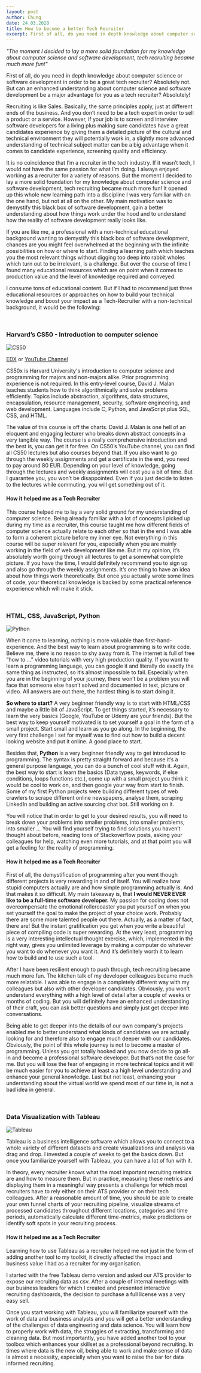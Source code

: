 ```yaml
---
layout: post
author: Chung
date: 24.03.2020
title: How to become a better Tech Recruiter
excerpt: First of all, do you need in depth knowledge about computer science or software development in order to be a great tech recruiter? Absolutely not. But can an enhanced understanding about computer science and software development be a major advantage for you as a tech recruiter? Absolutely!
---
```


*"The moment I decided to lay a more solid foundation for my knowledge about computer science and software development, tech recruiting became much more fun!"*

First of all, do you need in depth knowledge about computer science or software development in order to be a great tech recruiter? Absolutely not. But can an enhanced understanding about computer science and software development be a major advantage for you as a tech recruiter? Absolutely!

Recruiting is like Sales. Basically, the same principles apply, just at different ends of the business. And you don’t need to be a tech expert in order to sell a product or a service. However, if your job is to screen and interview software developers for a living plus making sure candidates have a great candidates experience by giving them a detailed picture of the cultural and technical environment they will potentially work in, a slightly more advanced understanding of technical subject matter can be a big advantage when it comes to candidate experience, screening quality and efficiency. 

It is no coincidence that I’m a recruiter in the tech industry. If it wasn’t tech, I would not have the same passion for what I’m doing. I always enjoyed working as a recruiter for a variety of reasons. But the moment I decided to lay a more solid foundation for my knowledge about computer science and software development, tech recruiting became much more fun! It opened up this whole new learning path into a discipline I was very familiar with on the one hand, but not at all on the other. My main motivation was to demystify this black box of software development, gain a better understanding about how things work under the hood and to understand how the reality of software development really looks like.

If you are like me, a professional with a non-technical educational background wanting to demystify this black box of software development, chances are you might feel overwhelmed at the beginning with the infinite possibilities on how or where to start. Finding a learning path which teaches you the most relevant things without digging too deep into rabbit wholes which turn out to be irrelevant, is a challenge. But over the course of time I found many educational resources which are on point when it comes to production value and the level of knowledge required and conveyed.

I consume tons of educational content. But if I had to recommend just three educational resources or approaches on how to build your technical knowledge and boost your impact as a Tech-Recruiter with a non-technical background, it would be the following:

<br>

### Harvard’s CS50 - Introduction to computer science

![CS50](/assets/images/CS50.jpeg)

[EDX](https://www.edx.org/course/introduction-computer-science-harvardx-cs50x) or [YouTube Channel](https://www.youtube.com/user/cs50tv/playlists)

CS50x is Harvard University's introduction to computer science and programming for majors and non-majors alike. Prior programming experience is not required. In this entry-level course, David J. Malan teaches students how to think algorithmically and solve problems efficiently. Topics include abstraction, algorithms, data structures, encapsulation, resource management, security, software engineering, and web development. Languages include C, Python, and JavaScript plus SQL, CSS, and HTML.

The value of this course is off the charts. David J. Malan is one hell of an eloquent and engaging lecturer who breaks down abstract concepts in a very tangible way. The course is a really comprehensive introduction and the best is, you can get it for free. On CS50’s YouTube channel, you can find all CS50 lectures but also courses beyond that. If you also want to go through the weekly assignments and get a certificate in the end, you need to pay around 80 EUR. Depending on your level of knowledge, going through the lectures and weekly assignments will cost you a bit of time. But I guarantee you, you won’t be disappointed. Even if you just decide to listen to the lectures while commuting, you will get something out of it.

#### How it helped me as a Tech Recruiter

This course helped me to lay a very solid ground for my understanding of computer science. Being already familiar with a lot of concepts I picked up during my time as a recruiter, this course taught me how different fields of computer science actually relate to each other so that in the end I was able to form a coherent picture before my inner eye. Not everything in this course will be super relevant for you, especially when you are mainly working in the field of web development like me. But in my opinion, it’s absolutely worth going through all lectures to get a somewhat complete picture. If you have the time, I would definitely recommend you to sign up and also go through the weekly assignments. It’s one thing to have an idea about how things work theoretically. But once you actually wrote some lines of code, your theoretical knowledge is backed by some practical reference experience which will make it stick.

<br>

### HTML, CSS, JavaScript, Python

![Python](/assets/images/Python.jpeg)

When it come to learning, nothing is more valuable than first-hand-experience. And the best way to learn about programming is to write code. Believe me, there is no reason to shy away from it. The internet is full of free “how to …” video tutorials with very high production quality. If you want to learn a programming language, you can google it and literally do exactly the same thing as instructed, so it’s almost impossible to fail. Especially when you are in the beginning of your journey, there won’t be a problem you will face that someone else hasn’t solved and documented in text, picture or video. All answers are out there, the hardest thing is to start doing it.

**So where to start?** A very beginner friendly way is to start with HTML/CSS and maybe a little bit of JavaScript. To get things started, it’s necessary to learn the very basics (Google, YouTube or Udemy are your friends). But the best way to keep yourself motivated is to set yourself a goal in the form of a small project. Start small and learn as you go along. In the beginning, the very first challenge I set for myself was to find out how to build a decent looking website and put it online. A good place to start.

Besides that, **Python** is a very beginner friendly way to get introduced to programming. The syntax is pretty straight forward and because it’s a general purpose language, you can do a bunch of cool stuff with it. Again, the best way to start is learn the basics (Data types, keywords, if else conditions, loops functions etc.), come up with a small project you think it would be cool to work on, and then google your way from start to finish. Some of my first Python projects were building different types of web crawlers to scrape different online newspapers, analyse them, scraping LinkedIn and building an active sourcing chat bot. Still working on it.

You will notice that in order to get to your desired results, you will need to break down your problems into smaller problems, into smaller problems, into smaller … You will find yourself trying to find solutions you haven’t thought about before, reading tons of Stackoverflow posts, asking your colleagues for help, watching even more tutorials, and at that point you will get a feeling for the reality of programming.

#### How it helped me as a Tech Recruiter

First of all, the demystification of programming after you went though different projects is very rewarding in and of itself. You will realize how stupid computers actually are and how simple programming actually is. And that makes it so difficult. My main takeaway is, that **I would NEVER EVER like to be a full-time software developer.** My passion for coding does not overcompensate the emotional rollercoaster you put yourself on when you set yourself the goal to make the project of your choice work. Probably there are some more talented people out there. Actually, as a matter of fact, there are! But the instant gratification you get when you write a beautiful piece of compiling code is super rewarding. At the very least, programming is a very interesting intellectual thought exercise, which, implemented in the right way, gives you unlimited leverage by making a computer do whatever you want to do whenever you want it. And it’s definitely worth it to learn how to build and to use such a tool.

After I have been resilient enough to push through, tech recruiting became much more fun. The kitchen talk of my developer colleagues became much more relatable. I was able to engage in a completely different way with my colleagues but also with other developer candidates. Obviously, you won’t understand everything with a high level of detail after a couple of weeks or months of coding. But you will definitely have an enhanced understanding of their craft, you can ask better questions and simply just get deeper into conversations. 

Being able to get deeper into the details of our own company's projects enabled me to better understand what kinds of candidates we are actually looking for and therefore also to engage much deeper with our candidates. Obviously, the point of this whole journey is not to become a master of programming. Unless you got totally hooked and you now decide to go all-in and become a professional software developer. But that’s not the case for me. But you will lose the fear of engaging in more technical topics and it will be much easier for you to achieve at least a a high level understanding and enhance your general knowledge. Last but not least, enhancing your understanding about the virtual world we spend most of our time in, is not a bad idea in general.

<br>

### Data Visualization with Tableau

![Tableau](/assets/images/tableau.png)

Tableau is a business intelligence software which allows you to connect to a whole variety of different datasets and create visualizations and analysis via drag and drop. I invested a couple of weeks to get the basics down. But once you familiarize yourself with Tableau, you can have a lot of fun with it.

In theory, every recruiter knows what the most important recruiting metrics are and how to measure them. But in practice, measuring these metrics and displaying them in a meaningful way presents a challenge for which most recruiters have to rely either on their ATS provider or on their tech colleagues. After a reasonable amount of time, you should be able to create your own funnel charts of your recruiting pipeline, visualize streams of processed candidates throughout different locations, categories and time periods, automatically calculate different time-metrics, make predictions or identify soft spots in your recruiting process.

#### How it helped me as a Tech Recruiter

Learning how to use Tableau as a recruiter helped me not just in the form of adding another tool to my toolkit, it directly affected the impact and business value I had as a recruiter for my organisation.

I started with the free Tableau demo version and asked our ATS provider to expose our recruiting data as csv. After a couple of internal meetings with our business leaders for which I created and presented interactive recruiting dashboards, the decision to purchase a full license was a very easy sell.

Once you start working with Tableau, you will familiarize yourself with the work of data and business analysts and you will get a better understanding of the challenges of data engineering and data science. You will learn how to properly work with data, the struggles of extracting, transforming and cleaning data. But most importantly, you have added another tool to your toolbox which enhances your skillset as a professional beyond recruiting. In times where data is the new oil, being able to work and make sense of data is almost a necessity, especially when you want to raise the bar for data informed recruiting.

